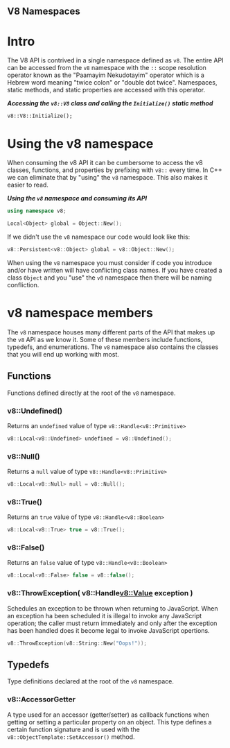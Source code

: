 
V8 Namespaces
----

# Intro

The V8 API is contrived in a single namespace defined as `v8`. The
entire API can be accessed from the `v8` namespace with the `::` scope
resolution operator known as the "Paamayim Nekudotayim" operator which
is a Hebrew word meaning "twice colon" or "double dot twice".
Namespaces, static methods, and static properties are accessed with this
operator.

***Accessing the `v8::V8` class and calling the `Initialize()` static method***

```c++i
v8::V8::Initialize();
```

# Using the v8 namespace

When consuming the v8 API it can be cumbersome to access the v8 classes,
functions, and properties by prefixing with `v8::` every time. In C++ we
can eliminate that by "using" the `v8` namespace. This also makes it
easier to read.

***Using the `v8` namespace and consuming its API***

```c++
using namespace v8;

Local<Object> global = Object::New();
```

If we didn't use the `v8` namespace our code would look like this:

```c++
v8::Persistent<v8::Object> global = v8::Object::New();
```

When using the `v8` namespace you must consider if code you introduce
and/or have written will have conflicting class names. If you have
created a class `Object` and you "use" the `v8` namespace then there
will be naming confliction.

# v8 namespace members

The `v8` namespace houses many different parts of the API that makes up
the `v8` API as we know it. Some of these members include functions,
typedefs, and enumerations. The `v8` namespace also contains the classes
that you will end up working with most.

## Functions

Functions defined directly at the root of the `v8` namespace.

### v8::Undefined()

Returns an `undefined` value of type `v8::Handle<v8::Primitive>`

```c++
v8::Local<v8::Undefined> undefined = v8::Undefined();
```

### v8::Null()

Returns a `null` value of type `v8::Handle<v8::Primitive>`

```c++
v8::Local<v8::Null> null = v8::Null();
```

### v8::True()

Returns an `true` value of type `v8::Handle<v8::Boolean>`

```c++
v8::Local<v8::True> true = v8::True();
```

### v8::False()

Returns an `false` value of type `v8::Handle<v8::Boolean>`

```c++
v8::Local<v8::False> false = v8::false();
```

### v8::ThrowException( v8::Handle<v8::Value> exception )

Schedules an exception to be thrown when returning to JavaScript. When
an exception ha been scheduled it is illegal to invoke any JavaScript
operation; the caller must return immediately and only after the
exception has been handled does it become legal to invoke JavaScript
opertions.

```c++
v8::ThrowException(v8::String::New("Oops!"));
```

## Typedefs

Type definitions declared at the root of the `v8` namespace.

### v8::AccessorGetter

A type used for an accessor (getter/setter) as callback functions when
getting or setting a particular property on an object. This type defines
a certain function signature and is used with the
`v8::ObjectTemplate::SetAccessor()` method. 
